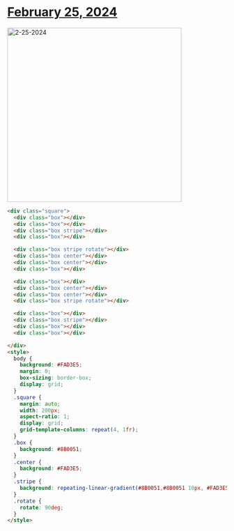 # [February 25, 2024](https://cssbattle.dev/play/r0d4Cs5691ibmq1UbnTC)

<img src="https://firebasestorage.googleapis.com/v0/b/cssbattleapp.appspot.com/o/user%2Fummd3POvEDfFyeFvVdOMG3OOrwE2%2Ftargets%2Ftarget_pYkKXWC@2x.png?alt=media" width="400" alt="2-25-2024" />


```html
<div class="square">
  <div class="box"></div>
  <div class="box"></div>
  <div class="box stripe"></div>
  <div class="box"></div>

  <div class="box stripe rotate"></div>
  <div class="box center"></div>
  <div class="box center"></div>
  <div class="box"></div>

  <div class="box"></div>
  <div class="box center"></div>
  <div class="box center"></div>
  <div class="box stripe rotate"></div>

  <div class="box"></div>
  <div class="box stripe"></div>
  <div class="box"></div>
  <div class="box"></div>

</div>
<style>
  body {
    background: #FAD3E5;
    margin: 0;
    box-sizing: border-box;
    display: grid;
  }
  .square {
    margin: auto;
    width: 200px;
    aspect-ratio: 1;
    display: grid;
    grid-template-columns: repeat(4, 1fr);
  }
  .box {
    background: #8B0051;
  }
  .center {
    background: #FAD3E5;
  }
  .stripe {
    background: repeating-linear-gradient(#8B0051,#8B0051 10px, #FAD3E5 10px, #FAD3E5 20px);
  }
  .rotate {
    rotate: 90deg;
  }
</style>

```